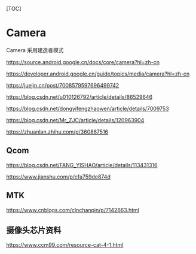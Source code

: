 [TOC]

# Camera

Camera 采用建造者模式




https://source.android.google.cn/docs/core/camera?hl=zh-cn

https://developer.android.google.cn/guide/topics/media/camera?hl=zh-cn

https://juejin.cn/post/7008579597696499742



https://blog.csdn.net/u010126792/article/details/86529646

https://blog.csdn.net/dongyifengzhaowen/article/details/7009753


https://blog.csdn.net/Mr_ZJC/article/details/120963904

https://zhuanlan.zhihu.com/p/360867516





## Qcom
https://blog.csdn.net/FANG_YISHAO/article/details/113431316

https://www.jianshu.com/p/cfa759de874d



## MTK
https://www.cnblogs.com/clnchanpin/p/7142663.html












## 摄像头芯片资料

https://www.ccm99.com/resource-cat-4-1.html








